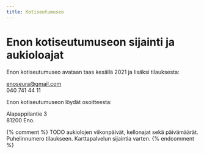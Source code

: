 ```yaml
---
title: Kotiseutumuseo
---
```

# Enon kotiseutumuseon sijainti ja aukioloajat

Enon kotiseutumuseo avataan taas kesällä 2021 ja lisäksi  tilauksesta:

<enoseura@gmail.com>\
040 741 44 11
  
Enon  kotiseutumuseon löydät osoitteesta:  

Alapappilantie 3  
81200 Eno. 

{% comment %}
TODO aukiolojen viikonpäivät, kellonajat sekä päivämäärät. Puhelinnumero tilaukseen. Karttapalvelun sijaintia varten.
{% endcomment %}